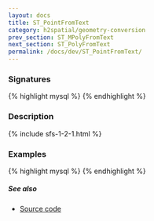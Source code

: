 ```yaml
---
layout: docs
title: ST_PointFromText
category: h2spatial/geometry-conversion
prev_section: ST_MPolyFromText
next_section: ST_PolyFromText
permalink: /docs/dev/ST_PointFromText/
---
```


### Signatures

{% highlight mysql %}
{% endhighlight %}

### Description



{% include sfs-1-2-1.html %}

### Examples

{% highlight mysql %}
{% endhighlight %}

##### See also

* [Source code](https://github.com/irstv/H2GIS/blob/master/h2spatial/src/main/java/org/h2gis/h2spatial/internal/function/spatial/convert/ST_PointFromText.java)
